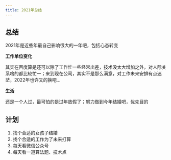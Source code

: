 ```yaml
---
title: 2021年总结
---
```


## 总结
2021年是近些年最自己影响很大的一年吧，包括心态转变

**工作单位变化**

其实在百度算是还可以除了工作忙一些经常出差，技术没太大增加之外，对人际关系啥的都比较忙一；来到现在公司，其实不是那么满意，对工作未来安排有点迷茫，2022年也许又的换吧...

**生活**

还是一个人过，最可怕的是过年放假了；努力做到今年结婚吧，优先目的

## 计划
1. 找个合适的女孩子结婚
2. 找个合适的工作为了未来打算
3. 每天看微信公众号
4. 每天看一道算法题、技术点


<!-- 1. 最小差值  最小路径和 -->